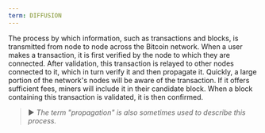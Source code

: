 ```yaml
---
term: DIFFUSION
---
```


The process by which information, such as transactions and blocks, is transmitted from node to node across the Bitcoin network. When a user makes a transaction, it is first verified by the node to which they are connected. After validation, this transaction is relayed to other nodes connected to it, which in turn verify it and then propagate it. Quickly, a large portion of the network's nodes will be aware of the transaction. If it offers sufficient fees, miners will include it in their candidate block. When a block containing this transaction is validated, it is then confirmed.

> ► *The term "propagation" is also sometimes used to describe this process.*